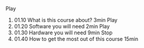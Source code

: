 Play

1. 01.10 What is this course about?
   3min
   Play
2. 01.20 Software you will need
   2min
   Play
3. 01.30 Hardware you will need
   9min
   Stop
4. 01.40 How to get the most out of this course
   15min
